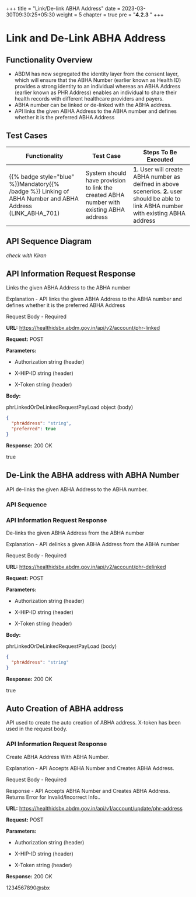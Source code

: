 +++
title = "Link/De-link ABHA Address"
date = 2023-03-30T09:30:25+05:30
weight = 5
chapter = true
pre = "<b>4.2.3 </b>"
+++

# Link and De-Link ABHA Address

## Functionality Overview 

- ABDM has now segregated the identity layer from the consent layer, which will ensure that the ABHA Number (earlier known as Health ID) provides a strong identity   to an individual whereas an ABHA Address (earlier known as PHR Address) enables an individual to share their health records with different healthcare providers and payers.
- ABHA number can be linked or de-linked with the ABHA address. 
- API links the given ABHA Address to the ABHA number and defines whether it is the preferred ABHA Address

## Test Cases

Functionality|Test Case|Steps To Be Executed|
| ----- | ----- | ----- |
{{% badge style="blue" %}}Mandatory{{% /badge %}} Linking of ABHA Number and ABHA Address (LINK_ABHA_701)|System should have provision to link the  created ABHA  number with existing ABHA address |**1.** User will create ABHA  number as deifned in above scenerios. **2.** user should be able to link ABHA  number with existing ABHA address 

## API Sequence Diagram

*check with Kiran*

## API Information Request Response 

Links the given ABHA Address to the ABHA number

Explanation - API links the given ABHA Address to the ABHA number and defines whether it is the preferred ABHA Address

Request Body - Required

**URL:** https://healthidsbx.abdm.gov.in/api/v2/account/phr-linked

**Request:** POST  

**Parameters:**

- Authorization  string (header)

- X-HIP-ID  string (header)

- X-Token  string (header)


**Body:**

phrLinkedOrDeLinkedRequestPayLoad  object (body)

```json
{
  "phrAddress": "string",
  "preferred": true
}
```

**Response:** 200 OK

true


## De-Link the ABHA address with ABHA Number


API de-links the given ABHA Address to the ABHA number.


### API Sequence 	


### API Information Request Response 

De-links the given ABHA Address from the ABHA number

Explanation - API delinks a given ABHA Address from the ABHA number

Request Body - Required

**URL:** https://healthidsbx.abdm.gov.in/api/v2/account/phr-delinked

**Request:** POST  

**Parameters:**


- Authorization string (header)

- X-HIP-ID string (header)

- X-Token string (header)



**Body:**

phrLinkedOrDeLinkedRequestPayLoad  (body)

```json
{
  "phrAddress": "string"
}
```

**Response:** 200  OK

true 


## Auto Creation of ABHA address


API used to create the auto creation of ABHA address. X-token has been used in the request body.


### API Information Request Response 

Create ABHA Address With ABHA Number.

Explanation - API Accepts ABHA Number and Creates ABHA Address.

Request Body - Required

Response - API Accepts ABHA Number and Creates ABHA Address. Returns Error for Invalid/Incorrect Info..

**URL:** https://healthidsbx.abdm.gov.in/api/v1/account/update/phr-address

**Request:** POST  

**Parameters:**

- Authorization string (header)

- X-HIP-ID string (header)

- X-Token string (header)

**Response:** 200  OK

1234567890@sbx

